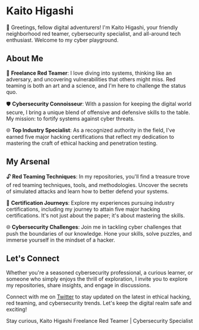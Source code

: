 # Kaito Higashi

👋 Greetings, fellow digital adventurers! I'm Kaito Higashi, your friendly neighborhood red teamer, cybersecurity specialist, and all-around tech enthusiast. Welcome to my cyber playground.

## About Me

🎩 **Freelance Red Teamer**: I love diving into systems, thinking like an adversary, and uncovering vulnerabilities that others might miss. Red teaming is both an art and a science, and I'm here to challenge the status quo.

🛡️ **Cybersecurity Connoisseur**: With a passion for keeping the digital world secure, I bring a unique blend of offensive and defensive skills to the table. My mission: to fortify systems against cyber threats.

🌐 **Top Industry Specialist**: As a recognized authority in the field, I've earned five major hacking certifications that reflect my dedication to mastering the craft of ethical hacking and penetration testing.

## My Arsenal

🔓 **Red Teaming Techniques**: In my repositories, you'll find a treasure trove of red teaming techniques, tools, and methodologies. Uncover the secrets of simulated attacks and learn how to better defend your systems.

🚀 **Certification Journeys**: Explore my experiences pursuing industry certifications, including my journey to attain five major hacking certifications. It's not just about the paper; it's about mastering the skills.

🌐 **Cybersecurity Challenges**: Join me in tackling cyber challenges that push the boundaries of our knowledge. Hone your skills, solve puzzles, and immerse yourself in the mindset of a hacker.

## Let's Connect

Whether you're a seasoned cybersecurity professional, a curious learner, or someone who simply enjoys the thrill of exploration, I invite you to explore my repositories, share insights, and engage in discussions.

Connect with me on [Twitter](https://twitter.com/kaitohigashi) to stay updated on the latest in ethical hacking, red teaming, and cybersecurity trends. Let's keep the digital realm safe and exciting!

Stay curious,
Kaito Higashi
Freelance Red Teamer | Cybersecurity Specialist


